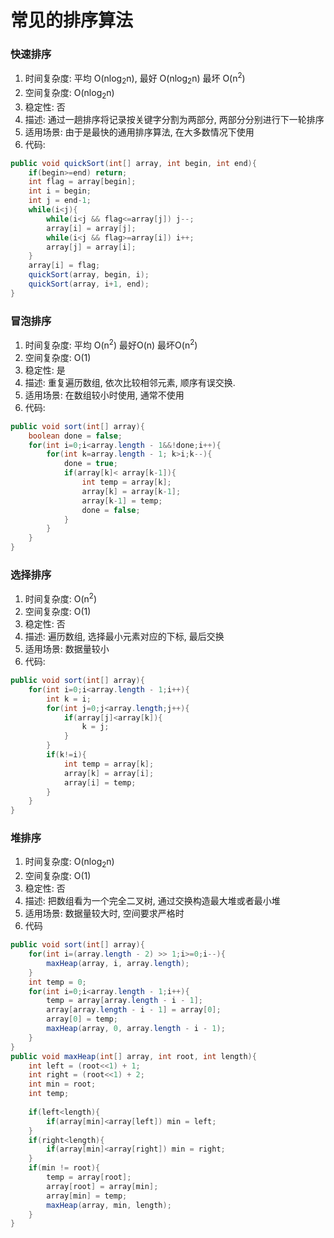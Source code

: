 # 常见的排序算法

### 快速排序
1. 时间复杂度: 平均 O(nlog<sub>2</sub>n), 最好 O(nlog<sub>2</sub>n) 最坏 O(n<sup>2</sup>)
2. 空间复杂度: O(nlog<sub>2</sub>n)
3. 稳定性: 否
4. 描述: 通过一趟排序将记录按关键字分割为两部分, 两部分分别进行下一轮排序
5. 适用场景: 由于是最快的通用排序算法, 在大多数情况下使用
6. 代码:
```java
public void quickSort(int[] array, int begin, int end){
    if(begin>=end) return;
    int flag = array[begin];
    int i = begin;
    int j = end-1;
    while(i<j){
        while(i<j && flag<=array[j]) j--;
        array[i] = array[j];
        while(i<j && flag>=array[i]) i++;
        array[j] = array[i];
    }
    array[i] = flag;
    quickSort(array, begin, i);
    quickSort(array, i+1, end);
}
```
### 冒泡排序
1. 时间复杂度: 平均 O(n<sup>2</sup>) 最好O(n) 最坏O(n<sup>2</sup>) 
2. 空间复杂度: O(1)
3. 稳定性: 是
4. 描述: 重复遍历数组, 依次比较相邻元素, 顺序有误交换.
5. 适用场景: 在数组较小时使用, 通常不使用
6. 代码:
```java
public void sort(int[] array){
    boolean done = false;
    for(int i=0;i<array.length - 1&&!done;i++){
        for(int k=array.length - 1; k>i;k--){
            done = true;
            if(array[k]< array[k-1]){
                int temp = array[k];
                array[k] = array[k-1];
                array[k-1] = temp;
                done = false;
            }
        }
    }
}
```
### 选择排序
1. 时间复杂度: O(n<sup>2</sup>)
2. 空间复杂度: O(1)
3. 稳定性: 否
4. 描述: 遍历数组, 选择最小元素对应的下标, 最后交换
5. 适用场景: 数据量较小
6. 代码:
```java
public void sort(int[] array){
    for(int i=0;i<array.length - 1;i++){
        int k = i;
        for(int j=0;j<array.length;j++){
            if(array[j]<array[k]){
                k = j;
            }
        }
        if(k!=i){
            int temp = array[k];
            array[k] = array[i];
            array[i] = temp;
        }
    }
}
```
### 堆排序
1. 时间复杂度: O(nlog<sub>2</sub>n)
2. 空间复杂度: O(1)
3. 稳定性: 否
4. 描述: 把数组看为一个完全二叉树, 通过交换构造最大堆或者最小堆
5. 适用场景: 数据量较大时, 空间要求严格时
6. 代码
```java
public void sort(int[] array){
    for(int i=(array.length - 2) >> 1;i>=0;i--){
        maxHeap(array, i, array.length);
    }
    int temp = 0;
    for(int i=0;i<array.length - 1;i++){
        temp = array[array.length - i - 1];
        array[array.length - i - 1] = array[0];
        array[0] = temp;
        maxHeap(array, 0, array.length - i - 1);
    }
}
public void maxHeap(int[] array, int root, int length){
    int left = (root<<1) + 1;
    int right = (root<<1) + 2;
    int min = root;
    int temp;
    
    if(left<length){
        if(array[min]<array[left]) min = left;
    }
    if(right<length){
        if(array[min]<array[right]) min = right;
    }
    if(min != root){
        temp = array[root];
        array[root] = array[min];
        array[min] = temp;
        maxHeap(array, min, length);
    }
}
```